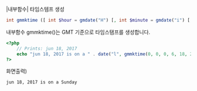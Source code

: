 |내부함수| 타임스템프 생성

```php
int gmmktime ([ int $hour = gmdate("H") [, int $minute = gmdate("i") [, int $second = gmdate("s") [, int $month = gmdate("n") [, int $day = gmdate("j") [, int $year = gmdate("Y")]]]]]] )
```

내부함수 gmmktime()는 GMT 기준으로 타임스탬프를 생성합니다.

```php
<?php
	// Prints: jun 18, 2017 
	echo "jun 18, 2017 is on a " . date("l", gmmktime(0, 0, 0, 6, 18, 2017));
?>
```

화면출력)
```
jun 18, 2017 is on a Sunday
```